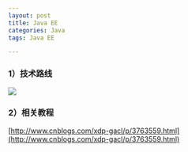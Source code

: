```yaml
---
layout: post
title: Java EE
categories: Java
tags: Java EE

---
```


### 1）技术路线 ###

![](http://img.my.csdn.net/uploads/201209/11/1347292994_2384.jpg)

### 2）相关教程 ###

[http://www.cnblogs.com/xdp-gacl/p/3763559.html](http://www.cnblogs.com/xdp-gacl/p/3763559.html)




